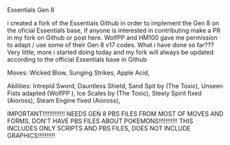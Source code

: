 Essentials Gen 8

i created a fork of the Essentials Github in order to implement the Gen 8 on the oficial Essentials base, if anyone is interested in contributing make a PR in my fork on Github or post here.
WolfPP and HM100 gave me permission to adapt / use some of their Gen 8 v17 codes.
What i have done so far??? Very little, more i started doing today and my fork will always be updated according to the official Essentials base in Github

Moves:
Wicked Blow,
Sunging Strikes,
Apple Acid,

Abilities:
Intrepid Sword,
Dauntless Shield,
Sand Spit by (The Toxic),
Unseen Fists adapted (WolfPP ),
Ice Scales by (The Toxic),
Steely Spirit fixed (Aioross),
Steam Engine fixed (Aioross),

IMPORTANT!!!!!!!!!!!!!
NEEDS GEN 8 PBS FILES FROM MOST OF MOVES AND FORMS, DON'T HAVE PBS FILES ABOUT POKEMONS!!!!!!!!!!!
THIS INCLUDES ONLY SCRIPTS AND PBS FILES, DOES NOT INCLUDE GRAPHICS!!!!!!!!!!
